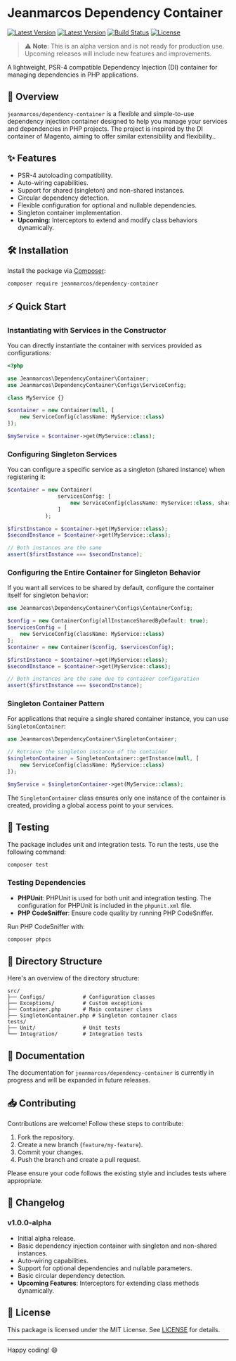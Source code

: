 # Jeanmarcos Dependency Container

[![Latest Version](https://img.shields.io/badge/version-v1.0.0--alpha-blue.svg?style=flat-square)](https://packagist.org/packages/jeanmarcos/dependency-container)
[![Latest Version](https://img.shields.io/packagist/v/jeanmarcos/dependency-container.svg?style=flat-square)](https://packagist.org/packages/jeanmarcos/dependency-container)
[![Build Status](https://img.shields.io/github/actions/workflow/status/jeanmarcos/dependency-container/test.yml?branch=main&style=flat-square)](https://github.com/jeanmarcos-dev/dependency-container/actions)
[![License](https://img.shields.io/packagist/l/jeanmarcos/dependency-container.svg?style=flat-square)](https://packagist.org/packages/jeanmarcos/dependency-container)

> ⚠️ **Note**: This is an alpha version and is not ready for production use. Upcoming releases will include new features
> and improvements.

A lightweight, PSR-4 compatible Dependency Injection (DI) container for managing dependencies in PHP applications.

## 📜 Overview

`jeanmarcos/dependency-container` is a flexible and simple-to-use dependency injection container designed to help you
manage your services and dependencies in PHP projects. The project is inspired by the DI container of Magento, aiming to
offer similar extensibility and flexibility..

## ✨ Features

- PSR-4 autoloading compatibility.
- Auto-wiring capabilities.
- Support for shared (singleton) and non-shared instances.
- Circular dependency detection.
- Flexible configuration for optional and nullable dependencies.
- Singleton container implementation.
- **Upcoming**: Interceptors to extend and modify class behaviors dynamically.

## 🛠️ Installation

Install the package via [Composer](https://getcomposer.org/):

```bash
composer require jeanmarcos/dependency-container
```

## ⚡ Quick Start

### Instantiating with Services in the Constructor

You can directly instantiate the container with services provided as configurations:

```php
<?php

use Jeanmarcos\DependencyContainer\Container;
use Jeanmarcos\DependencyContainer\Configs\ServiceConfig;

class MyService {}

$container = new Container(null, [
    new ServiceConfig(className: MyService::class)
]);

$myService = $container->get(MyService::class);
```

### Configuring Singleton Services

You can configure a specific service as a singleton (shared instance) when registering it:

```php
$container = new Container(
                servicesConfig: [
                    new ServiceConfig(className: MyService::class, shared: true)
                ]
            );

$firstInstance = $container->get(MyService::class);
$secondInstance = $container->get(MyService::class);

// Both instances are the same
assert($firstInstance === $secondInstance);
```

### Configuring the Entire Container for Singleton Behavior

If you want all services to be shared by default, configure the container itself for singleton behavior:

```php
use Jeanmarcos\DependencyContainer\Configs\ContainerConfig;

$config = new ContainerConfig(allInstanceSharedByDefault: true);
$servicesConfig = [
    new ServiceConfig(className: MyService::class)
];
$container = new Container($config, $servicesConfig);

$firstInstance = $container->get(MyService::class);
$secondInstance = $container->get(MyService::class);

// Both instances are the same due to container configuration
assert($firstInstance === $secondInstance);
```

### Singleton Container Pattern

For applications that require a single shared container instance, you can use `SingletonContainer`:

```php
use Jeanmarcos\DependencyContainer\SingletonContainer;

// Retrieve the singleton instance of the container
$singletonContainer = SingletonContainer::getInstance(null, [
    new ServiceConfig(className: MyService::class)
]);

$myService = $singletonContainer->get(MyService::class);
```

The `SingletonContainer` class ensures only one instance of the container is created, providing a global access point to
your services.

## 🧪 Testing

The package includes unit and integration tests. To run the tests, use the following command:

```bash
composer test
```

### Testing Dependencies

- **PHPUnit**: PHPUnit is used for both unit and integration testing. The configuration for PHPUnit is included in the
  `phpunit.xml` file.
- **PHP CodeSniffer**: Ensure code quality by running PHP CodeSniffer.

Run PHP CodeSniffer with:

```bash
composer phpcs
```

## 📂 Directory Structure

Here's an overview of the directory structure:

```plaintext
src/
├── Configs/            # Configuration classes
├── Exceptions/         # Custom exceptions
├── Container.php       # Main container class
├── SingletonContainer.php # Singleton container class
tests/
├── Unit/               # Unit tests
└── Integration/        # Integration tests
```

## 📜 Documentation

The documentation for `jeanmarcos/dependency-container` is currently in progress and will be expanded in future
releases.

## 📥 Contributing

Contributions are welcome! Follow these steps to contribute:

1. Fork the repository.
2. Create a new branch (`feature/my-feature`).
3. Commit your changes.
4. Push the branch and create a pull request.

Please ensure your code follows the existing style and includes tests where appropriate.

## 📅 Changelog

### v1.0.0-alpha

- Initial alpha release.
- Basic dependency injection container with singleton and non-shared instances.
- Auto-wiring capabilities.
- Support for optional dependencies and nullable parameters.
- Basic circular dependency detection.
- **Upcoming Features**: Interceptors for extending class methods dynamically.

## 📝 License

This package is licensed under the MIT License. See [LICENSE](LICENSE) for details.

---

Happy coding! 😄
